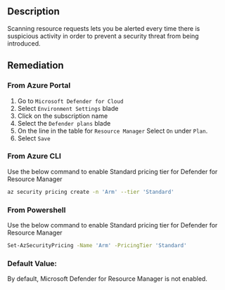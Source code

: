 ## Description

Scanning resource requests lets you be alerted every time there is suspicious activity in order to prevent a security threat from being introduced.

## Remediation

### From Azure Portal

  1. Go to `Microsoft Defender for Cloud`
  2. Select `Environment Settings` blade
  3. Click on the subscription name
  4. Select the `Defender plans` blade
  5. On the line in the table for `Resource Manager` Select `On` under `Plan`.
  6. Select `Save`

### From Azure CLI

Use the below command to enable Standard pricing tier for Defender for Resource Manager

```bash
az security pricing create -n 'Arm' --tier 'Standard'
```

### From Powershell

Use the below command to enable Standard pricing tier for Defender for Resource Manager

```bash
Set-AzSecurityPricing -Name 'Arm' -PricingTier 'Standard'
```

### Default Value:

By default, Microsoft Defender for Resource Manager is not enabled.